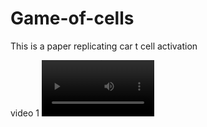 # Game-of-cells

This is a paper replicating car t cell activation 

video 1
<video src='cell_game.mp4' width=180/>

